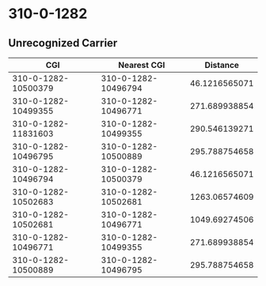 # 310-0-1282
## Unrecognized Carrier


| CGI | Nearest CGI | Distance |
|-----|-------------|----------|
| 310-0-1282-10500379 | 310-0-1282-10496794 | 46.1216565071 |
| 310-0-1282-10499355 | 310-0-1282-10496771 | 271.689938854 |
| 310-0-1282-11831603 | 310-0-1282-10499355 | 290.546139271 |
| 310-0-1282-10496795 | 310-0-1282-10500889 | 295.788754658 |
| 310-0-1282-10496794 | 310-0-1282-10500379 | 46.1216565071 |
| 310-0-1282-10502683 | 310-0-1282-10502681 | 1263.06574609 |
| 310-0-1282-10502681 | 310-0-1282-10496771 | 1049.69274506 |
| 310-0-1282-10496771 | 310-0-1282-10499355 | 271.689938854 |
| 310-0-1282-10500889 | 310-0-1282-10496795 | 295.788754658 |
